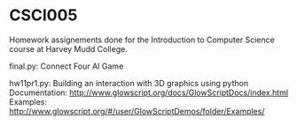 # CSCI005
Homework assignements done for the Introduction to Computer Science course at Harvey Mudd College.

final.py: Connect Four AI Game

hw11pr1.py: Building an interaction with 3D graphics using python
<br>Documentation: http://www.glowscript.org/docs/GlowScriptDocs/index.html 
<br>Examples: http://www.glowscript.org/#/user/GlowScriptDemos/folder/Examples/
